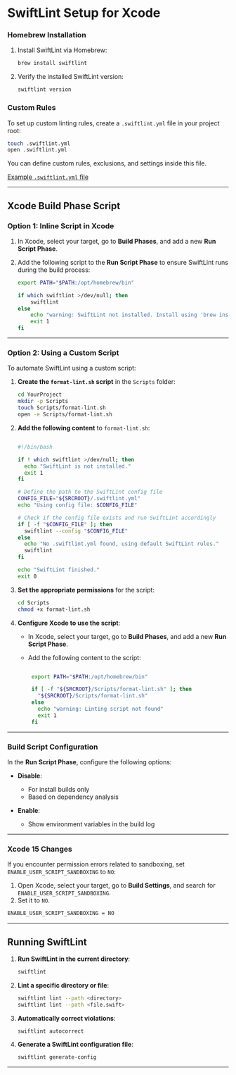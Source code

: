 # SwiftLint Setup for Xcode

### Homebrew Installation

1. Install SwiftLint via Homebrew:
   ```bash
   brew install swiftlint
   ```

2. Verify the installed SwiftLint version:
   ```bash
   swiftlint version
   ```

### Custom Rules

To set up custom linting rules, create a `.swiftlint.yml` file in your project root:

```bash
touch .swiftlint.yml
open .swiftlint.yml
```

You can define custom rules, exclusions, and settings inside this file.

[Example `.swiftlint.yml` file](https://github.com/devbyjonni/SwiftLintSetup/blob/main/swiftlint.yml)

---

## Xcode Build Phase Script

### Option 1: Inline Script in Xcode

1. In Xcode, select your target, go to **Build Phases**, and add a new **Run Script Phase**.
2. Add the following script to the **Run Script Phase** to ensure SwiftLint runs during the build process:

   ```bash
   export PATH="$PATH:/opt/homebrew/bin"

   if which swiftlint >/dev/null; then
       swiftlint
   else
       echo "warning: SwiftLint not installed. Install using 'brew install swiftlint' or download from https://github.com/realm/SwiftLint"
       exit 1
   fi
   ```

---

### Option 2: Using a Custom Script

To automate SwiftLint using a custom script:

1. **Create the `format-lint.sh` script** in the `Scripts` folder:
   
   ```bash
   cd YourProject
   mkdir -p Scripts
   touch Scripts/format-lint.sh
   open -e Scripts/format-lint.sh


3. **Add the following content** to `format-lint.sh`:

   ```bash
   
   #!/bin/bash

   if ! which swiftlint >/dev/null; then
     echo "SwiftLint is not installed."
     exit 1
   fi

   # Define the path to the SwiftLint config file
   CONFIG_FILE="${SRCROOT}/.swiftlint.yml"
   echo "Using config file: $CONFIG_FILE"

   # Check if the config file exists and run SwiftLint accordingly
   if [ -f "$CONFIG_FILE" ]; then
     swiftlint --config "$CONFIG_FILE"
   else
     echo "No .swiftlint.yml found, using default SwiftLint rules."
     swiftlint
   fi

   echo "SwiftLint finished."
   exit 0

   ```

4. **Set the appropriate permissions** for the script:
   ```bash
   cd Scripts
   chmod +x format-lint.sh
   ```

5. **Configure Xcode to use the script**:

   - In Xcode, select your target, go to **Build Phases**, and add a new **Run Script Phase**.
   - Add the following content to the script:

     ```bash
     
      export PATH="$PATH:/opt/homebrew/bin"

      if [ -f "${SRCROOT}/Scripts/format-lint.sh" ]; then
        "${SRCROOT}/Scripts/format-lint.sh"
      else
        echo "warning: Linting script not found"
        exit 1
      fi
     
     ```

---

### Build Script Configuration

In the **Run Script Phase**, configure the following options:

- **Disable**:
  - For install builds only
  - Based on dependency analysis

- **Enable**:
  - Show environment variables in the build log

---

### Xcode 15 Changes

If you encounter permission errors related to sandboxing, set `ENABLE_USER_SCRIPT_SANDBOXING` to `NO`:

1. Open Xcode, select your target, go to **Build Settings**, and search for `ENABLE_USER_SCRIPT_SANDBOXING`.
2. Set it to `NO`.

```bash
ENABLE_USER_SCRIPT_SANDBOXING = NO
```

---

## Running SwiftLint

1. **Run SwiftLint in the current directory**:
   ```bash
   swiftlint
   ```

2. **Lint a specific directory or file**:
   ```bash
   swiftlint lint --path <directory>
   swiftlint lint --path <file.swift>
   ```

3. **Automatically correct violations**:
   ```bash
   swiftlint autocorrect
   ```

4. **Generate a SwiftLint configuration file**:
   ```bash
   swiftlint generate-config
   ```

---
